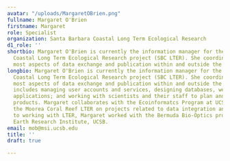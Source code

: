 ```yaml
---
avatar: "/uploads/MargaretOBrien.png"
fullname: Margaret O'Brien
firstname: Margaret
role: Specialist
organization: Santa Barbara Coastal Long Term Ecological Research
d1_role: ''
shortbio: Margaret O'Brien is currently the information manager for the Santa Barbara
  Coastal Long Term Ecological Research project (SBC LTER). She coordinates and implements
  most aspects of data exchange and publication within and outside the group.
longbio: Margaret O'Brien is currently the information manager for the Santa Barbara
  Coastal Long Term Ecological Research project (SBC LTER). She coordinates and implements
  most aspects of data exchange and publication within and outside the group. This
  includes managing user accounts and services, designing databases, websites and
  applications; and working with scientists and their staff to plan and publish data
  products. Margaret collaborates with the Ecoinformatcs Program at UCSB, and with
  the Moorea Coral Reef LTER on projects related to data integration and use. Prior
  to working with LTER, Margaret worked with the Bermuda Bio-Optics project at the
  Earth Research Institute, UCSB.
email: mob@msi.ucsb.edu
title: ''
draft: true

---
```

